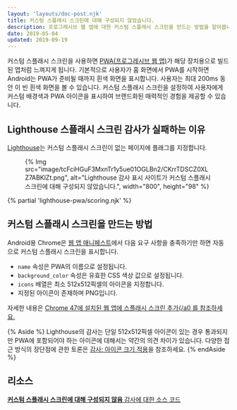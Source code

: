 ```yaml
---
layout: 'layouts/doc-post.njk'
title: 커스텀 스플래시 스크린에 대해 구성되지 않았습니다.
description: 프로그레시브 웹 앱에 대한 커스텀 스플래시 스크린을 만드는 방법을 알아봅니다.
date: 2019-05-04
updated: 2019-09-19
---
```


커스텀 스플래시 스크린을 사용하면 [PWA(프로그레시브 웹 앱)](https://web.dev/progressive-web-apps/)가 해당 장치용으로 빌드된 앱처럼 느껴지게 됩니다. 기본적으로 사용자가 홈 화면에서 PWA를 시작하면 Android는 PWA가 준비될 때까지 흰색 화면을 표시합니다. 사용자는 최대 200ms 동안 이 빈 흰색 화면을 볼 수 있습니다. 커스텀 스플래시 스크린을 설정하여 사용자에게 커스텀 배경색과 PWA 아이콘을 표시하여 브랜드화된 매력적인 경험을 제공할 수 있습니다.

## Lighthouse 스플래시 스크린 감사가 실패하는 이유

[Lighthouse](https://developers.google.com/web/tools/lighthouse/)는 커스텀 스플래시 스크린이 없는 페이지에 플래그를 지정합니다.

<figure>{% Img src="image/tcFciHGuF3MxnTr1y5ue01OGLBn2/CKrrTDSCZ0XLZ7ABKlZt.png", alt="Lighthouse 감사 표시 사이트가 커스텀 스플래시 스크린에 대해 구성되지 않았습니다.", width="800", height="98" %}</figure>

{% partial 'lighthouse-pwa/scoring.njk' %}

## 커스텀 스플래시 스크린을 만드는 방법

Android용 Chrome은 [웹 앱 매니페스트](https://web.dev/add-manifest/)에서 다음 요구 사항을 충족하기만 하면 자동으로 커스텀 스플래시 스크린을 표시합니다.

- `name` 속성은 PWA의 이름으로 설정됩니다.
- `background_color` 속성은 유효한 CSS 색상 값으로 설정됩니다.
- `icons` 배열은 최소 512x512픽셀의 아이콘을 지정합니다.
- 지정된 아이콘이 존재하며 PNG입니다.

자세한 내용은 [Chrome 47에 설치된 웹 앱에 스플래시 스크린 추가{/a0 를 참조하세요.](https://developers.google.com/web/updates/2015/10/splashscreen)

{% Aside %} Lighthouse의 감사는 단일 512x512픽셀 아이콘이 있는 경우 통과되지만 PWA에 포함되어야 하는 아이콘에 대해서는 약간의 의견 차이가 있습니다. 다양한 접근 방식의 장단점에 관한 토론은 [감사: 아이콘 크기 적용](https://github.com/GoogleChrome/lighthouse/issues/291)을 참조하세요. {% endAside %}

## 리소스

[**커스텀 스플래시 스크린에 대해 구성되지 않음** 감사에 대한 소스 코드](https://github.com/GoogleChrome/lighthouse/blob/master/lighthouse-core/audits/splash-screen.js)

